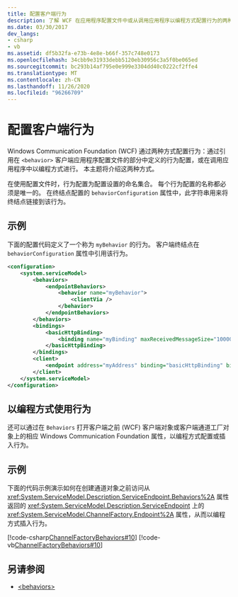 ```yaml
---
title: 配置客户端行为
description: 了解 WCF 在应用程序配置文件中或从调用应用程序以编程方式配置行为的两种方法。
ms.date: 03/30/2017
dev_langs:
- csharp
- vb
ms.assetid: df5b32fa-e73b-4e8e-b66f-357c748e0173
ms.openlocfilehash: 34cbb9e31933debb5120eb30956c3a5f0be065ed
ms.sourcegitcommit: bc293b14af795e0e999e3304dd40c0222cf2ffe4
ms.translationtype: MT
ms.contentlocale: zh-CN
ms.lasthandoff: 11/26/2020
ms.locfileid: "96266709"
---
```

# <a name="configuring-client-behaviors"></a>配置客户端行为

Windows Communication Foundation (WCF) 通过两种方式配置行为：通过引用在 `<behavior>` 客户端应用程序配置文件的部分中定义的行为配置，或在调用应用程序中以编程方式进行。 本主题将介绍这两种方式。  
  
 在使用配置文件时，行为配置为配置设置的命名集合。 每个行为配置的名称都必须是唯一的。 在终结点配置的 `behaviorConfiguration` 属性中，此字符串用来将终结点链接到该行为。  
  
## <a name="example"></a>示例  

 下面的配置代码定义了一个称为 `myBehavior` 的行为。 客户端终结点在 `behaviorConfiguration` 属性中引用该行为。  
  
```xml  
<configuration>  
    <system.serviceModel>  
        <behaviors>  
            <endpointBehaviors>  
                <behavior name="myBehavior">  
                    <clientVia />  
                </behavior>  
            </endpointBehaviors>  
        </behaviors>  
        <bindings>  
            <basicHttpBinding>  
                <binding name="myBinding" maxReceivedMessageSize="10000" />  
            </basicHttpBinding>  
        </bindings>  
        <client>  
            <endpoint address="myAddress" binding="basicHttpBinding" bindingConfiguration="myBinding" behaviorConfiguration="myBehavior" contract="myContract" />  
        </client>  
    </system.serviceModel>  
</configuration>  
```  
  
## <a name="using-behaviors-programmatically"></a>以编程方式使用行为  

 还可以通过在 `Behaviors` 打开客户端之前 (WCF) 客户端对象或客户端通道工厂对象上的相应 Windows Communication Foundation 属性，以编程方式配置或插入行为。  
  
## <a name="example"></a>示例  

 下面的代码示例演示如何在创建通道对象之前访问从 <xref:System.ServiceModel.Description.ServiceEndpoint.Behaviors%2A> 属性返回的 <xref:System.ServiceModel.Description.ServiceEndpoint> 上的 <xref:System.ServiceModel.ChannelFactory.Endpoint%2A> 属性，从而以编程方式插入行为。  
  
 [!code-csharp[ChannelFactoryBehaviors#10](../../../samples/snippets/csharp/VS_Snippets_CFX/channelfactorybehaviors/cs/client.cs#10)]
 [!code-vb[ChannelFactoryBehaviors#10](../../../samples/snippets/visualbasic/VS_Snippets_CFX/channelfactorybehaviors/vb/client.vb#10)]  
  
## <a name="see-also"></a>另请参阅

- [\<behaviors>](../configure-apps/file-schema/wcf/behaviors.md)
